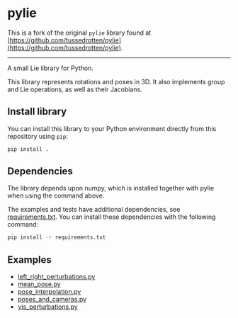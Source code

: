 # pylie

This is a fork of the original `pylie` library found at [https://github.com/tussedrotten/pylie](https://github.com/tussedrotten/pylie).

---

A small Lie library for Python.

This library represents rotations and poses in 3D.
It also implements group and Lie operations, as well as their Jacobians.

## Install library
You can install this library to your Python environment directly from this repository using `pip`:
```bash
pip install .
```

## Dependencies
The library depends upon numpy, which is installed together with pylie when using the command above.

The examples and tests have additional dependencies, see [requirements.txt](requirements.txt).
You can install these dependencies with the following command:
```bash
pip install -r requirements.txt
```

## Examples
- [left_right_perturbations.py](examples/left_right_perturbations.py)
- [mean_pose.py](examples/mean_pose.py)
- [pose_interpolation.py](examples/pose_interpolation.py)
- [poses_and_cameras.py](examples/poses_and_cameras.py)
- [vis_perturbations.py](examples/vis_perturbations.py)
